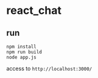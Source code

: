 # react_chat

## run

```
npm install
npm run build
node app.js
```

access to `http://localhost:3000/`